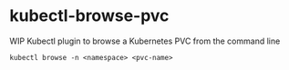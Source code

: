 # kubectl-browse-pvc
WIP Kubectl plugin to browse a Kubernetes PVC from the command line

```
kubectl browse -n <namespace> <pvc-name>
```

